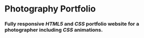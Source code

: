 # Photography Portfolio

### Fully responsive _HTML5_ and _CSS_ portfolio website for a photographer including _CSS_ animations.